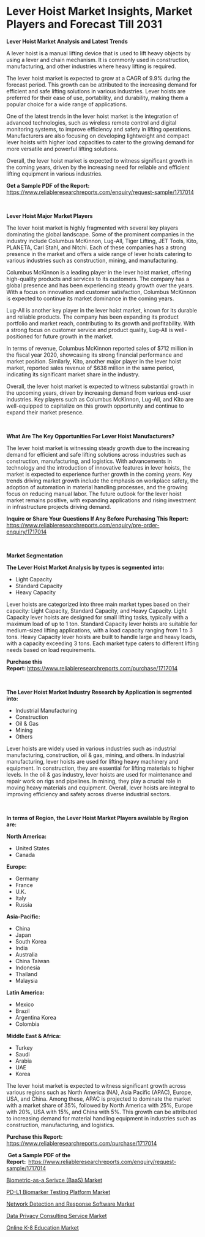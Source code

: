 <p><h1>Lever Hoist Market Insights, Market Players and Forecast Till 2031</h1></p><p><strong>Lever Hoist Market Analysis and Latest Trends</strong></p>
<p><p>A lever hoist is a manual lifting device that is used to lift heavy objects by using a lever and chain mechanism. It is commonly used in construction, manufacturing, and other industries where heavy lifting is required.</p><p>The lever hoist market is expected to grow at a CAGR of 9.9% during the forecast period. This growth can be attributed to the increasing demand for efficient and safe lifting solutions in various industries. Lever hoists are preferred for their ease of use, portability, and durability, making them a popular choice for a wide range of applications.</p><p>One of the latest trends in the lever hoist market is the integration of advanced technologies, such as wireless remote control and digital monitoring systems, to improve efficiency and safety in lifting operations. Manufacturers are also focusing on developing lightweight and compact lever hoists with higher load capacities to cater to the growing demand for more versatile and powerful lifting solutions.</p><p>Overall, the lever hoist market is expected to witness significant growth in the coming years, driven by the increasing need for reliable and efficient lifting equipment in various industries.</p></p>
<p><strong>Get a Sample PDF of the Report:&nbsp;</strong> <a href="https://www.reliableresearchreports.com/enquiry/request-sample/1717014">https://www.reliableresearchreports.com/enquiry/request-sample/1717014</a></p>
<p>&nbsp;</p>
<p><strong>Lever Hoist Major Market Players</strong></p>
<p><p>The lever hoist market is highly fragmented with several key players dominating the global landscape. Some of the prominent companies in the industry include Columbus McKinnon, Lug-All, Tiger Lifting, JET Tools, Kito, PLANETA, Carl Stahl, and Nitchi. Each of these companies has a strong presence in the market and offers a wide range of lever hoists catering to various industries such as construction, mining, and manufacturing.</p><p>Columbus McKinnon is a leading player in the lever hoist market, offering high-quality products and services to its customers. The company has a global presence and has been experiencing steady growth over the years. With a focus on innovation and customer satisfaction, Columbus McKinnon is expected to continue its market dominance in the coming years.</p><p>Lug-All is another key player in the lever hoist market, known for its durable and reliable products. The company has been expanding its product portfolio and market reach, contributing to its growth and profitability. With a strong focus on customer service and product quality, Lug-All is well-positioned for future growth in the market.</p><p>In terms of revenue, Columbus McKinnon reported sales of $712 million in the fiscal year 2020, showcasing its strong financial performance and market position. Similarly, Kito, another major player in the lever hoist market, reported sales revenue of $638 million in the same period, indicating its significant market share in the industry.</p><p>Overall, the lever hoist market is expected to witness substantial growth in the upcoming years, driven by increasing demand from various end-user industries. Key players such as Columbus McKinnon, Lug-All, and Kito are well-equipped to capitalize on this growth opportunity and continue to expand their market presence.</p></p>
<p>&nbsp;</p>
<p><strong>What Are The Key Opportunities For Lever Hoist Manufacturers?</strong></p>
<p><p>The lever hoist market is witnessing steady growth due to the increasing demand for efficient and safe lifting solutions across industries such as construction, manufacturing, and logistics. With advancements in technology and the introduction of innovative features in lever hoists, the market is expected to experience further growth in the coming years. Key trends driving market growth include the emphasis on workplace safety, the adoption of automation in material handling processes, and the growing focus on reducing manual labor. The future outlook for the lever hoist market remains positive, with expanding applications and rising investment in infrastructure projects driving demand.</p></p>
<p><strong>Inquire or Share Your Questions If Any Before Purchasing This Report:</strong> <a href="https://www.reliableresearchreports.com/enquiry/pre-order-enquiry/1717014">https://www.reliableresearchreports.com/enquiry/pre-order-enquiry/1717014</a></p>
<p>&nbsp;</p>
<p><strong>Market Segmentation</strong></p>
<p><strong>The Lever Hoist Market Analysis by types is segmented into:</strong></p>
<p><ul><li>Light Capacity</li><li>Standard Capacity</li><li>Heavy Capacity</li></ul></p>
<p><p>Lever hoists are categorized into three main market types based on their capacity: Light Capacity, Standard Capacity, and Heavy Capacity. Light Capacity lever hoists are designed for small lifting tasks, typically with a maximum load of up to 1 ton. Standard Capacity lever hoists are suitable for medium-sized lifting applications, with a load capacity ranging from 1 to 3 tons. Heavy Capacity lever hoists are built to handle large and heavy loads, with a capacity exceeding 3 tons. Each market type caters to different lifting needs based on load requirements.</p></p>
<p><strong>Purchase this Report:&nbsp;</strong><a href="https://www.reliableresearchreports.com/purchase/1717014">https://www.reliableresearchreports.com/purchase/1717014</a></p>
<p>&nbsp;</p>
<p><strong>The Lever Hoist Market Industry Research by Application is segmented into:</strong></p>
<p><ul><li>Industrial Manufacturing</li><li>Construction</li><li>Oil & Gas</li><li>Mining</li><li>Others</li></ul></p>
<p><p>Lever hoists are widely used in various industries such as industrial manufacturing, construction, oil & gas, mining, and others. In industrial manufacturing, lever hoists are used for lifting heavy machinery and equipment. In construction, they are essential for lifting materials to higher levels. In the oil & gas industry, lever hoists are used for maintenance and repair work on rigs and pipelines. In mining, they play a crucial role in moving heavy materials and equipment. Overall, lever hoists are integral to improving efficiency and safety across diverse industrial sectors.</p></p>
<p>&nbsp;</p>
<p><strong>In terms of Region, the Lever Hoist Market Players available by Region are:</strong></p>
<p>
    <p> <strong> North America: </strong>
        <ul>
            <li>United States</li>
            <li>Canada</li>
        </ul>
        </p> 
    <p> <strong> Europe: </strong>
        <ul>
            <li>Germany</li>
            <li>France</li>
            <li>U.K.</li>
            <li>Italy</li>
            <li>Russia</li>
        </ul>
        </p> 
    <p> <strong> Asia-Pacific: </strong>
        <ul>
            <li>China</li>
            <li>Japan</li>
            <li>South Korea</li>
            <li>India</li>
            <li>Australia</li>
            <li>China Taiwan</li>
            <li>Indonesia</li>
            <li>Thailand</li>
            <li>Malaysia</li>
        </ul>
        </p> 
    <p> <strong> Latin America: </strong>
        <ul>
            <li>Mexico</li>
            <li>Brazil</li>
            <li>Argentina Korea</li>
            <li>Colombia</li>
        </ul>
        </p> 
    <p> <strong> Middle East & Africa: </strong>
        <ul>
            <li>Turkey</li>
            <li>Saudi</li>
            <li>Arabia</li>
            <li>UAE</li>
            <li>Korea</li>
        </ul>
    </p>
    </p>
<p><p>The lever hoist market is expected to witness significant growth across various regions such as North America (NA), Asia Pacific (APAC), Europe, USA, and China. Among these, APAC is projected to dominate the market with a market share of 35%, followed by North America with 25%, Europe with 20%, USA with 15%, and China with 5%. This growth can be attributed to increasing demand for material handling equipment in industries such as construction, manufacturing, and logistics.</p></p>
<p><strong>Purchase this Report: </strong><a href="https://www.reliableresearchreports.com/purchase/1717014">https://www.reliableresearchreports.com/purchase/1717014</a></p>
<p>&nbsp;<strong>Get a Sample PDF of the Report:&nbsp;&nbsp;</strong><a href="https://www.reliableresearchreports.com/enquiry/request-sample/1717014">https://www.reliableresearchreports.com/enquiry/request-sample/1717014</a></p>
<p><strong></strong></p>
<p><p><a href="https://medium.com/@dorothybrooks53/biometric-as-a-serivce-baas-nbsp-market-focuses-on-market-share-size-and-projected-forecast-till-3c0163d4a6fc">Biometric-as-a Serivce (BaaS) Market</a></p><p><a href="https://medium.com/@shanieprice69879/analyzing-pd-l1-biomarker-testing-platform-market-global-industry-perspective-and-forecast-2024-7410fdd335a6">PD-L1 Biomarker Testing Platform Market</a></p><p><a href="https://medium.com/@dorisstephens14/network-detection-and-response-software-market-research-report-its-history-and-forecast-2024-to-b1faf34906c7">Network Detection and Response Software Market</a></p><p><a href="https://medium.com/@emilyarnold76/analyzing-data-privacy-consulting-service-market-global-industry-perspective-and-forecast-2024-to-c4354c8e95b9">Data Privacy Consulting Service Market</a></p><p><a href="https://medium.com/@ameliahaleyi77567/online-k-8-education-nbsp-market-focuses-on-market-share-size-and-projected-forecast-till-2031-6c72d821ba7b">Online K-8 Education Market</a></p></p>